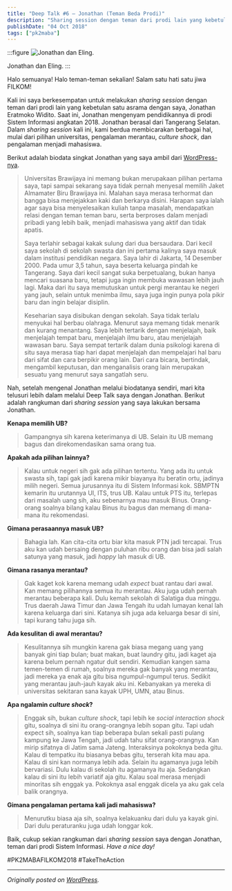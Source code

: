 ```yaml
---
title: "Deep Talk #6 – Jonathan (Teman Beda Prodi)"
description: "Sharing session dengan teman dari prodi lain yang kebetulan satu asrama dengan saya, Jonathan Eratmoko Widito."
publishDate: "04 Oct 2018"
tags: ["pk2maba"]
---
```


:::figure
![Jonathan dan Eling.](cover.jpg "Jonathan dan Eling.")

Jonathan dan Eling.
:::

Halo semuanya! Halo teman-teman sekalian! Salam satu hati satu jiwa FILKOM!

Kali ini saya berkesempatan untuk melakukan _sharing session_ dengan teman dari prodi lain yang kebetulan satu asrama dengan saya, Jonathan Eratmoko Widito. Saat ini, Jonathan mengenyam pendidikannya di prodi Sistem Informasi angkatan 2018. Jonathan berasal dari Tangerang Selatan. Dalam _sharing session_ kali ini, kami berdua membicarakan berbagai hal, mulai dari pilihan universitas, pengalaman merantau, _culture shock_, dan pengalaman menjadi mahasiswa.

Berikut adalah biodata singkat Jonathan yang saya ambil dari [WordPress-nya](https://jonathanw14.wordpress.com/2018/08/17/about-myself/).

> Universitas Brawijaya ini memang bukan merupakaan pilihan pertama saya, tapi sampai sekarang saya tidak pernah menyesal memilih Jaket Almamater Biru Brawijaya ini. Malahan saya merasa terhormat dan bangga bisa menjejakkan kaki dan berkarya disini. Harapan saya ialah agar saya bisa menyelesaikan kuliah tanpa masalah, mendapatkan relasi dengan teman teman baru, serta berproses dalam menjadi pribadi yang lebih baik, menjadi mahasiswa yang aktif dan tidak apatis.
>
> Saya terlahir sebagai kakak sulung dari dua bersaudara. Dari kecil saya sekolah di sekolah swasta dan ini pertama kalinya saya masuk dalam institusi pendidikan negara. Saya lahir di Jakarta, 14 Desember 2000. Pada umur 3,5 tahun, saya beserta keluarga pindah ke Tangerang. Saya dari kecil sangat suka berpetualang, bukan hanya mencari suasana baru, tetapi juga ingin membuka wawasan lebih jauh lagi. Maka dari itu saya memutuskan untuk pergi merantau ke negeri yang jauh, selain untuk menimba ilmu, saya juga ingin punya pola pikir baru dan ingin belajar disiplin.
>
> Keseharian saya disibukan dengan sekolah. Saya tidak terlalu menyukai hal berbau olahraga. Menurut saya memang tidak menarik dan kurang menantang. Saya lebih tertarik dengan menjelajah, baik menjelajah tempat baru, menjelajah ilmu baru, atau menjelajah wawasan baru. Saya sempat tertarik dalam dunia psikologi karena di situ saya merasa tiap hari dapat menjelajah dan mempelajari hal baru dari sifat dan cara berpikir orang lain. Dari cara bicara, bertindak, mengambil keputusan, dan menganalisis orang lain merupakan sesuatu yang menurut saya sangatlah seru.

Nah, setelah mengenal Jonathan melalui biodatanya sendiri, mari kita telusuri lebih dalam melalui Deep Talk saya dengan Jonathan. Berikut adalah rangkuman dari _sharing session_ yang saya lakukan bersama Jonathan.

**Kenapa memilih UB?**

> Gampangnya sih karena keterimanya di UB. Selain itu UB memang bagus dan direkomendasikan sama orang tua.

**Apakah ada pilihan lainnya?**

> Kalau untuk negeri sih gak ada pilihan tertentu. Yang ada itu untuk swasta sih, tapi gak jadi karena mikir biayanya itu beratin ortu, jadinya milih negeri. Semua jurusannya itu di Sistem Informasi kok. SBMPTN kemarin itu urutannya UI, ITS, trus UB. Kalau untuk PTS itu, terlepas dari masalah uang sih, aku sebenarnya mau masuk Binus. Orang-orang soalnya bilang kalau Binus itu bagus dan memang di mana-mana itu rekomendasi.

**Gimana perasaannya masuk UB?**

> Bahagia lah. Kan cita-cita ortu biar kita masuk PTN jadi tercapai. Trus aku kan udah bersaing dengan puluhan ribu orang dan bisa jadi salah satunya yang masuk, jadi _happy_ lah masuk di UB.

**Gimana rasanya merantau?**

> Gak kaget kok karena memang udah _expect_ buat rantau dari awal. Kan memang pilihannya semua itu merantau. Aku juga udah pernah merantau beberapa kali. Dulu kemah sekolah di Salatiga dua minggu. Trus daerah Jawa Timur dan Jawa Tengah itu udah lumayan kenal lah karena keluarga dari sini. Katanya sih juga ada keluarga besar di sini, tapi kurang tahu juga sih.

**Ada kesulitan di awal merantau?**

> Kesulitannya sih mungkin karena gak biasa megang uang yang banyak gini tiap bulan; buat makan, buat laundry gitu, jadi kaget aja karena belum pernah ngatur duit sendiri. Kemudian kangen sama temen-temen di rumah, soalnya mereka gak banyak yang merantau, jadi mereka ya enak aja gitu bisa ngumpul-ngumpul terus. Sedikit yang merantau jauh-jauh kayak aku ini. Kebanyakan ya mereka di universitas sekitaran sana kayak UPH, UMN, atau Binus.

**Apa ngalamin _culture shock_?**

> Enggak sih, bukan _culture shock_, tapi lebih ke _social interaction shock_ gitu, soalnya di sini itu orang-orangnya lebih sopan gitu. Tapi udah expect sih, soalnya kan tiap beberapa bulan sekali pasti pulang kampung ke Jawa Tengah, jadi udah tahu sifat orang-orangnya. Kan mirip sifatnya di Jatim sama Jateng. Interaksinya pokoknya beda gitu. Kalau di tempatku itu biasanya bebas gitu, terserah kita mau apa. Kalau di sini kan normanya lebih ada. Selain itu agamanya juga lebih bervariasi. Dulu kalau di sekolah itu agamanya itu aja. Sedangkan kalau di sini itu lebih variatif aja gitu. Kalau soal merasa menjadi minoritas sih enggak ya. Pokoknya asal enggak dicela ya aku gak cela balik orangnya.

**Gimana pengalaman pertama kali jadi mahasiswa?**

> Menurutku biasa aja sih, soalnya kelakuanku dari dulu ya kayak gini. Dari dulu peraturanku juga udah longgar kok.

Baik, cukup sekian rangkuman dari _sharing session_ saya dengan Jonathan, teman dari prodi Sistem Informasi. _Have a nice day!_

\#PK2MABAFILKOM2018 #TakeTheAction

---

_Originally posted on [WordPress](https://elingp.wordpress.com/2018/10/04/deep-talk-6/)._

